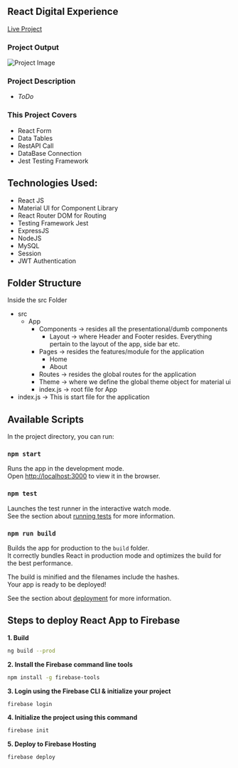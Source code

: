 ## React Digital Experience

[Live Project](https://react-digital-experience.web.app/)


### Project Output

![Project Image](https://github.com/learning-zone/react-interview-questions/blob/master/assets/react-store.png)


### Project Description

- *ToDo*


### This Project Covers

- React Form
- Data Tables
- RestAPI Call
- DataBase Connection
- Jest Testing Framework

## Technologies Used:

- React JS
- Material UI for Component Library
- React Router DOM for Routing
- Testing Framework Jest
- ExpressJS
- NodeJS
- MySQL
- Session
- JWT Authentication 


## Folder Structure

Inside the src Folder

- src
  - App
    - Components -> resides all the presentational/dumb components
      - Layout -> where Header and Footer resides. Everything pertain to the layout of the app, side bar etc.
    - Pages -> resides the features/module for the application
      - Home
      - About
    - Routes -> resides the global routes for the application
    - Theme -> where we define the global theme object for material ui
    - index.js -> root file for App
- index.js -> This is start file for the application

## Available Scripts

In the project directory, you can run:

### `npm start`

Runs the app in the development mode.<br />
Open [http://localhost:3000](http://localhost:3000) to view it in the browser.

### `npm test`

Launches the test runner in the interactive watch mode.<br />
See the section about [running tests](https://facebook.github.io/create-react-app/docs/running-tests) for more information.

### `npm run build`

Builds the app for production to the `build` folder.<br />
It correctly bundles React in production mode and optimizes the build for the best performance.

The build is minified and the filenames include the hashes.<br />
Your app is ready to be deployed!

See the section about [deployment](https://facebook.github.io/create-react-app/docs/deployment) for more information.


## Steps to deploy React App to Firebase 

**1. Build**
```bash
ng build --prod
```
**2. Install the Firebase command line tools**
```bash
npm install -g firebase-tools
```
**3. Login using the Firebase CLI & initialize your project**
```bash
firebase login
```
**4. Initialize the project using this command**
```bash
firebase init
```
**5. Deploy to Firebase Hosting**
```bash
firebase deploy
```
